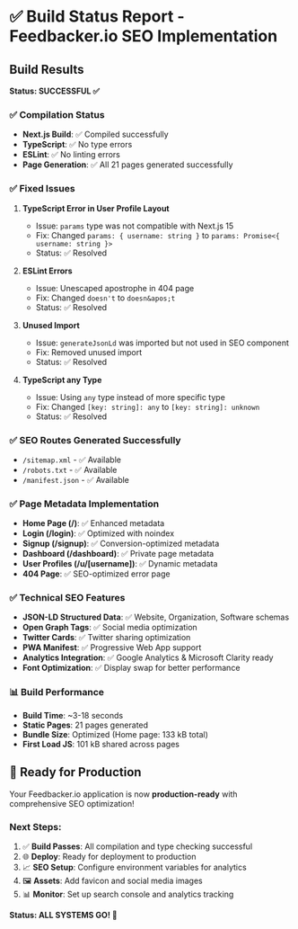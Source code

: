 # ✅ Build Status Report - Feedbacker.io SEO Implementation

## Build Results

**Status: SUCCESSFUL ✅**

### ✅ Compilation Status

- **Next.js Build**: ✅ Compiled successfully
- **TypeScript**: ✅ No type errors
- **ESLint**: ✅ No linting errors
- **Page Generation**: ✅ All 21 pages generated successfully

### ✅ Fixed Issues

1. **TypeScript Error in User Profile Layout**
   - Issue: `params` type was not compatible with Next.js 15
   - Fix: Changed `params: { username: string }` to `params: Promise<{ username: string }>`
   - Status: ✅ Resolved

2. **ESLint Errors**
   - Issue: Unescaped apostrophe in 404 page
   - Fix: Changed `doesn't` to `doesn&apos;t`
   - Status: ✅ Resolved

3. **Unused Import**
   - Issue: `generateJsonLd` was imported but not used in SEO component
   - Fix: Removed unused import
   - Status: ✅ Resolved

4. **TypeScript any Type**
   - Issue: Using `any` type instead of more specific type
   - Fix: Changed `[key: string]: any` to `[key: string]: unknown`
   - Status: ✅ Resolved

### ✅ SEO Routes Generated Successfully

- `/sitemap.xml` - ✅ Available
- `/robots.txt` - ✅ Available
- `/manifest.json` - ✅ Available

### ✅ Page Metadata Implementation

- **Home Page (/)**: ✅ Enhanced metadata
- **Login (/login)**: ✅ Optimized with noindex
- **Signup (/signup)**: ✅ Conversion-optimized metadata
- **Dashboard (/dashboard)**: ✅ Private page metadata
- **User Profiles (/u/[username])**: ✅ Dynamic metadata
- **404 Page**: ✅ SEO-optimized error page

### ✅ Technical SEO Features

- **JSON-LD Structured Data**: ✅ Website, Organization, Software schemas
- **Open Graph Tags**: ✅ Social media optimization
- **Twitter Cards**: ✅ Twitter sharing optimization
- **PWA Manifest**: ✅ Progressive Web App support
- **Analytics Integration**: ✅ Google Analytics & Microsoft Clarity ready
- **Font Optimization**: ✅ Display swap for better performance

### 📊 Build Performance

- **Build Time**: ~3-18 seconds
- **Static Pages**: 21 pages generated
- **Bundle Size**: Optimized (Home page: 133 kB total)
- **First Load JS**: 101 kB shared across pages

## 🚀 Ready for Production

Your Feedbacker.io application is now **production-ready** with comprehensive SEO optimization!

### Next Steps:

1. ✅ **Build Passes**: All compilation and type checking successful
2. 🌐 **Deploy**: Ready for deployment to production
3. 📈 **SEO Setup**: Configure environment variables for analytics
4. 🖼️ **Assets**: Add favicon and social media images
5. 📊 **Monitor**: Set up search console and analytics tracking

**Status: ALL SYSTEMS GO! 🚀**
